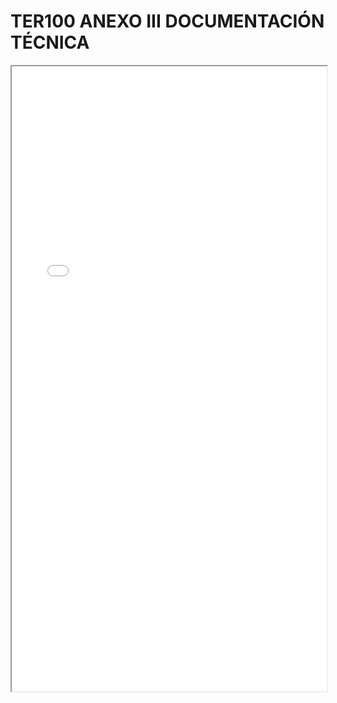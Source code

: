 
# TER100 ANEXO III DOCUMENTACIÓN TÉCNICA

<iframe src="../TER100 ANEXO III DOCUMENTACIÓN TÉCNICA.pdf" width="100%" height="1000px"></iframe>

